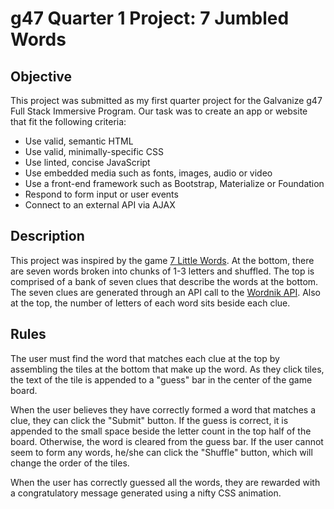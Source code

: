# g47 Quarter 1 Project: 7 Jumbled Words

## Objective

This project was submitted as my first quarter project for the Galvanize g47 Full Stack Immersive Program. Our task was to create an app or website that fit the following criteria:

* Use valid, semantic HTML
* Use valid, minimally-specific CSS
* Use linted, concise JavaScript
* Use embedded media such as fonts, images, audio or video
* Use a front-end framework such as Bootstrap, Materialize or Foundation
* Respond to form input or user events
* Connect to an external API via AJAX

## Description

This project was inspired by the game [7 Little Words](http://www.7littlewords.com/). At the bottom, there are seven words broken into chunks of 1-3 letters and shuffled. The top is comprised of a bank of seven clues that describe the words at the bottom. The seven clues are generated through an API call to the [Wordnik API](http://developer.wordnik.com/docs.html). Also at the top, the number of letters of each word sits beside each clue.

## Rules

The user must find the word that matches each clue at the top by assembling the tiles at the bottom that make up the word. As they click tiles, the text of the tile is appended to a "guess" bar in the center of the game board.

When the user believes they have correctly formed a word that matches a clue, they can click the "Submit" button. If the guess is correct, it is appended to the small space beside the letter count in the top half of the board. Otherwise, the word is cleared from the guess bar. If the user cannot seem to form any words, he/she can click the "Shuffle" button, which will change the order of the tiles.

When the user has correctly guessed all the words, they are rewarded with a congratulatory message generated using a nifty CSS animation.
